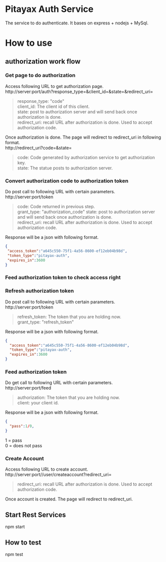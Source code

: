 # Pitayax Auth Service
The service to do authenticate. It bases on express + nodejs + MySql.

# How to use

## authorization work flow

### Get page to do authorization

Access following URL to get authorization page.   
http://server:port/auth?response_type=&client_id=&state=&redirect_uri=   

> response_type: "code"   
> client_id: The client id of this client.   
> state: post to authorization server and will send back once authorization is done.   
> redirect_uri: recall URL after authorization is done. Used to accept authorization code.   

Once authorization is done. The page will redirect to redirect_uri in following format.    
http://redirect_uri?code=&state=

> code: Code generated by authorization service to get authorization key.   
> state: The statue posts to authorization server.   


### Convert authorization code to authorization token

Do post call to following URL with certain parameters.    
http://server:port/token    

> code: Code returned in previous step.  
> grant_type: "authorization_code"
> state: post to authorization server and will send back once authorization is done.   
> redirect_uri: recall URL after authorization is done. Used to accept authorization code.   

Response will be a json with following format.    

```json
{     
 "access_token":"a645c550-75f1-4a56-8600-ef12eb04b98d",    
 "token_type":"pitayax-auth",    
 "expires_in":3600    
}    
```

### Feed authorization token to check access right


### Refresh authorization token

Do post call to following URL with certain parameters.    
http://server:port/token  

> refresh_token: The token that you are holding now.  
> grant_type: "refresh_token"

Response will be a json with following format.    

```json
{     
  "access_token":"a645c550-75f1-4a56-8600-ef12eb04b98d",    
  "token_type":"pitayax-auth",    
  "expires_in":3600    
}    
```

### Feed authorization token

Do get call to following URL with certain parameters.    
http://server:port/feed  

> authorization: The token that you are holding now.  
> client: your client id.

Response will be a json with following format.    

```json
{     
  "pass":1/0,    
}    
```

1 = pass    
0 = does not pass    


### Create Account

Access following URL to create account.   
http://server:port//user/createaccount?redirect_uri=   

> redirect_uri: recall URL after authorization is done. Used to accept authorization code.   

Once account is created. The page will redirect to redirect_uri.    


## Start Rest Services
npm start

## How to test
npm test
